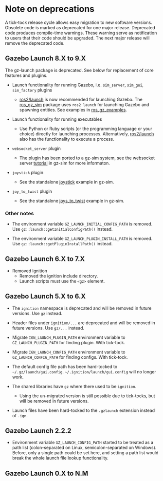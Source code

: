 # Note on deprecations
A tick-tock release cycle allows easy migration to new software versions.
Obsolete code is marked as deprecated for one major release.
Deprecated code produces compile-time warnings. These warning serve as
notification to users that their code should be upgraded. The next major
release will remove the deprecated code.

## Gazebo Launch 8.X to 9.X

The gz-launch package is deprecated. See below for replacement of core features
and plugins.

* Launch functionality for running Gazebo, i.e. `sim_server`, `sim_gui`,
  `sim_factory` plugins
  * [ros2/launch](https://github.com/ros2/launch) is now recommended for
    launching Gazebo. The [ros_gz_sim](https://github.com/gazebosim/ros_gz/tree/ros2/ros_gz_sim)
    package uses `ros2 launch` for launching Gazebo and spawning entities.
    See examples in
    [ros_gz_examples](https://github.com/gazebosim/ros_gz/tree/ros2/ros_gz_sim_demos).

* Launch functionality for running executables
  * Use Python or Ruby scripts (or the programming language or your choice) directly
    for launching processes. Alternatively,
    [ros2/launch](https://github.com/ros2/launch) also has the functionality
    to execute a process.

* `websocket_server` plugin
  * The plugin has been ported to a gz-sim system, see the websocket server
    [tutorial](https://github.com/gazebosim/gz-sim/blob/main/tutorials/websocket_server.md)
    in gz-sim for more informaton.

* `joystick` plugin
  * See the standalone
    [joystick](https://github.com/gazebosim/gz-sim/tree/main/examples/standalone/joystick)
    example in gz-sim.

* `joy_to_twist` plugin
  * See the standalone
    [joys_to_twist](https://github.com/gazebosim/gz-sim/tree/main/examples/standalone/joy_to_twist)
    example in gz-sim.

### Other notes

* The environment variable `GZ_LAUNCH_INITIAL_CONFIG_PATH` is removed. Use
`gz::launch::getInitialConfigPath()` instead.

* The environment variable `GZ_LAUNCH_PLUGIN_INSTALL_PATH` is removed. Use
`gz::launch::getPluginInstallPath()` instead.

## Gazebo Launch 6.X to 7.X

- Removed Ignition
    - Removed the ignition include directory.
    - Launch scripts must use the `<gz>` element.

## Gazebo Launch 5.X to 6.X

- The `ignition` namespace is deprecated and will be removed in future versions.
  Use `gz` instead.

- Header files under `ignition/...` are deprecated and will be removed in future versions.
  Use `gz/...` instead.

- Migrate `IGN_LAUNCH_PLUGIN_PATH` environment variable to `GZ_LAUNCH_PLUGIN_PATH` for finding
  plugin.
  With tick-tock.

- Migrate `IGN_LAUNCH_CONFIG_PATH` environment variable to `GZ_LAUNCH_CONFIG_PATH` for finding
  configs.
  With tick-tock.

- The default config file path has been hard-tocked to `~/.gz/launch/gui.config`.
  `~/.ignition/launch/gui.config` will no longer work.

- The shared libraries have `gz` where there used to be `ignition`.
  - Using the un-migrated version is still possible due to tick-tocks, but will be removed in future versions.
- Launch files have been hard-tocked to the `.gzlaunch` extension instead of `.ign`.

## Gazebo Launch 2.2.2

- Environment variable `GZ_LAUNCH_CONFIG_PATH` started to be treated as a path
  list (colon-separated on Linux, semicolon-separated on Windows). Before, only
  a single path could be set here, and setting a path list would break the whole
  launch file lookup functionality.

## Gazebo Launch 0.X to N.M
